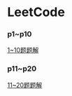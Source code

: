 # LeetCode

### p1~p10

[1~10题题解](LeetCode/p1_10/README.md)

### p11~p20

[11~20题题解](LeetCode/p11_20/README.md)

